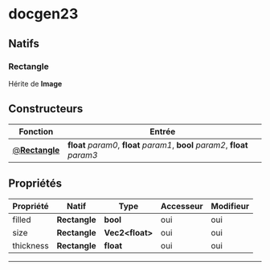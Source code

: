 # docgen23

## Natifs
### Rectangle
Hérite de **Image**
## Constructeurs
|Fonction|Entrée|
|-|-|
|[@**Rectangle**](#ctor_0)|**float** *param0*, **float** *param1*, **bool** *param2*, **float** *param3*|
## Propriétés
|Propriété|Natif|Type|Accesseur|Modifieur|
|-|-|-|-|-|
|filled|**Rectangle**|**bool**|oui|oui|
|size|**Rectangle**|**Vec2\<float>**|oui|oui|
|thickness|**Rectangle**|**float**|oui|oui|


***
